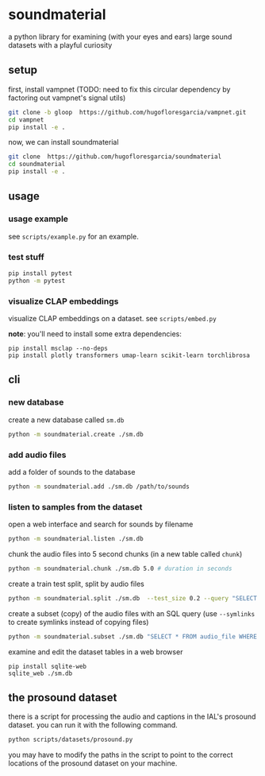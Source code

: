 # soundmaterial
a python library for examining (with your eyes and ears) large sound datasets with a playful curiosity 

## setup
first, install vampnet (TODO: need to fix this circular dependency by factoring out vampnet's signal utils)
```bash
git clone -b gloop  https://github.com/hugofloresgarcia/vampnet.git 
cd vampnet
pip install -e .
```

now, we can install soundmaterial
```bash
git clone  https://github.com/hugofloresgarcia/soundmaterial
cd soundmaterial
pip install -e .
```

## usage 

### usage example
see `scripts/example.py` for an example. 

### test stuff
```bash
pip install pytest
python -m pytest
```

### visualize CLAP embeddings
visualize CLAP embeddings on a dataset. 
see `scripts/embed.py`

**note**: you'll need to install some extra dependencies: 
```
pip install msclap --no-deps
pip install plotly transformers umap-learn scikit-learn torchlibrosa 
```

## cli

### new database
create a new database called `sm.db`
```bash
python -m soundmaterial.create ./sm.db
```

### add audio files
add a folder of sounds to the database
```bash
python -m soundmaterial.add ./sm.db /path/to/sounds
```

### listen to samples from the dataset
open a web interface and search for sounds by filename
```bash
python -m soundmaterial.listen ./sm.db
```

chunk the audio files into 5 second chunks (in a new table called `chunk`)
```bash
python -m soundmaterial.chunk ./sm.db 5.0 # duration in seconds
```

create a train test split, split by audio files
```bash
python -m soundmaterial.split ./sm.db  --test_size 0.2 --query "SELECT * FROM audio_file" 
```

create a subset (copy) of the audio files with an SQL query (use `--symlinks` to create symlinks instead of copying files)
```bash
python -m soundmaterial.subset ./sm.db "SELECT * FROM audio_file WHERE duration < 300" --output_folder data/subset --symlinks
```

examine and edit the dataset tables in a web browser
```
pip install sqlite-web
sqlite_web ./sm.db
```


## the prosound dataset
there is a script for processing the audio and captions in the IAL's prosound dataset. 
you can run it with the following command.

```bash
python scripts/datasets/prosound.py
```

you may have to modify the paths in the script to point to the correct locations of the prosound dataset on your machine.
